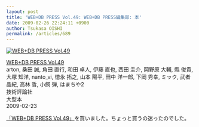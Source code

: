 ```yaml
---
layout: post
title: 'WEB+DB PRESS Vol.49: WEB+DB PRESS編集部: 本'
date: 2009-02-26 22:24:11 +0900
author: Tsukasa OISHI
permalink: /articles/689
---
```



 [![WEB+DB PRESS Vol.49](https://images-na.ssl-images-amazon.com/images/I/51sknYvsDXL._SL160_.jpg "WEB+DB PRESS Vol.49")](http://www.amazon.co.jp/WEB-DB-PRESS-Vol-49-arton/dp/4774137529%3FSubscriptionId%3DAKIAIKJECTBTL3JTYTKA%26tag%3Dkaeruspoon-22%26linkCode%3Dxm2%26camp%3D2025%26creative%3D165953%26creativeASIN%3D4774137529)  

 [WEB+DB PRESS Vol.49](http://www.amazon.co.jp/WEB-DB-PRESS-Vol-49-arton/dp/4774137529%3FSubscriptionId%3DAKIAIKJECTBTL3JTYTKA%26tag%3Dkaeruspoon-22%26linkCode%3Dxm2%26camp%3D2025%26creative%3D165953%26creativeASIN%3D4774137529)  
arton, 桑田 誠, 角田 直行, 和田 卓人, 伊藤 直也, 西田 圭介, 岡野原 大輔, 縣 俊貴, 大塚 知洋, nanto\_vi, 徳永 拓之, 山本 陽平, 田中 洋一郎, 下岡 秀幸, ミック, 武者 晶紀, 高林 哲, 小飼 弾, はまちや2  
技術評論社  
大型本  
2009-02-23  

 [「WEB+DB PRESS Vol.49」](http://www.amazon.co.jp/WEB-DB-PRESS-Vol-49-arton/dp/4774137529%3FSubscriptionId%3DAKIAIKJECTBTL3JTYTKA%26tag%3Dkaeruspoon-22%26linkCode%3Dxm2%26camp%3D2025%26creative%3D165953%26creativeASIN%3D4774137529)を買いました。ちょっと買うの迷ったのでした。  
